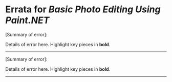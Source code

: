 # Errata for *Basic Photo Editing Using Paint.NET*

[Summary of error]:
 
Details of error here. Highlight key pieces in **bold**.

***

[Summary of error]:
 
Details of error here. Highlight key pieces in **bold**.

***